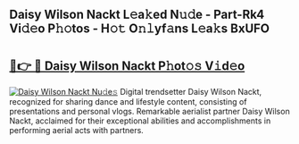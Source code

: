 ## Daisy Wilson Nackt L𝚎a𝚔ed N𝚞𝚍e - Part-Rk4 Vi𝚍𝚎o P𝚑𝚘tos - H𝚘𝚝 O𝚗𝚕yf𝚊ns L𝚎a𝚔s BxUFO

# <h2><a href="http://kf8e4kk.oniu.top/?m=Daisy+Wilson+Nackt">🔗👉 🔴 Daisy Wilson Nackt P𝚑ot𝚘𝚜 V𝚒d𝚎o</a></h2>

[![Daisy Wilson Nackt Nu𝚍e𝚜](https://i.imgur.com/0qMVB7G.gif)](http://kf8e4kk.oniu.top/?m=Daisy+Wilson+Nackt)
Digital trendsetter Daisy Wilson Nackt, recognized for sharing dance and lifestyle content, consisting of presentations and personal vlogs. Remarkable aerialist partner Daisy Wilson Nackt, acclaimed for their exceptional abilities and accomplishments in performing aerial acts with partners.  
